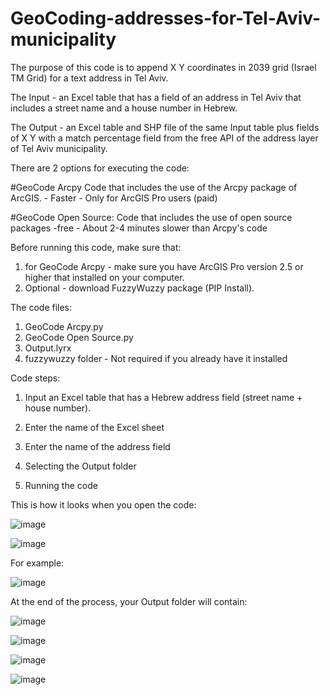 # GeoCoding-addresses-for-Tel-Aviv-municipality
The purpose of this code is to append X Y coordinates in 2039 grid (Israel TM Grid) for a text address in Tel Aviv.

The Input - an Excel table that has a field of an address in Tel Aviv that includes a street name and a house number in Hebrew.

The Output - an Excel table and SHP file of the same Input table plus fields of X Y with a match percentage field from the free API of the address layer of Tel Aviv municipality.

There are 2 options for executing the code:

   #GeoCode Arcpy
   Code that includes the use of the Arcpy package of ArcGIS.
     - Faster
     - Only for ArcGIS Pro users (paid)
     
   #GeoCode Open Source:
   Code that includes the use of open source packages
     -free
     - About 2-4 minutes slower than Arcpy's code

Before running this code, make sure that:
1. for GeoCode Arcpy - make sure you have ArcGIS Pro version 2.5 or higher that installed on your computer.
2. Optional - download FuzzyWuzzy package (PIP Install). 

The code files:

1. GeoCode Arcpy.py
2. GeoCode Open Source.py
3. Output.lyrx
4. fuzzywuzzy folder - Not required if you already have it installed

Code steps:

1. Input an Excel table that has a Hebrew address field (street name + house number). 

2. Enter the name of the Excel sheet

3. Enter the name of the address field

5. Selecting the Output folder

7. Running the code


This is how it looks when you open the code:

![image](https://github.com/jonathandell27/GeoCoding-addresses-for-Tel-Aviv-municipality-by-API/assets/59395234/c87d0dfa-d959-4fd5-84dc-8bff8da9d5f5)



![image](https://github.com/jonathandell27/GeoCoding-addresses-for-Tel-Aviv-municipality-by-API/assets/59395234/4a10d6f0-3ed0-4c98-a868-ee9fe4299470)



For example:

![image](https://github.com/jonathandell27/GeoCoding-addresses-for-Tel-Aviv-municipality-by-API/assets/59395234/5bdc072a-524c-418c-8479-7539a2589d33)


At the end of the process, your Output folder will contain:

![image](https://github.com/jonathandell27/GeoCoding-addresses-for-Tel-Aviv-municipality-by-API/assets/59395234/6c1cb0a6-3e64-484e-be06-585e8a009c85)



![image](https://github.com/jonathandell27/GeoCoding-addresses-for-Tel-Aviv-municipality-by-API/assets/59395234/20ba11d2-8c48-4704-9f3a-6acce5f4e0c1)

![image](https://github.com/jonathandell27/GeoCoding-addresses-for-Tel-Aviv-municipality-by-API/assets/59395234/b99880f5-f522-4531-a136-b31ca1dc7b95)

![image](https://github.com/jonathandell27/GeoCoding-addresses-for-Tel-Aviv-municipality-by-API/assets/59395234/c6f0bb80-0f84-443a-b373-02278e9325af)








